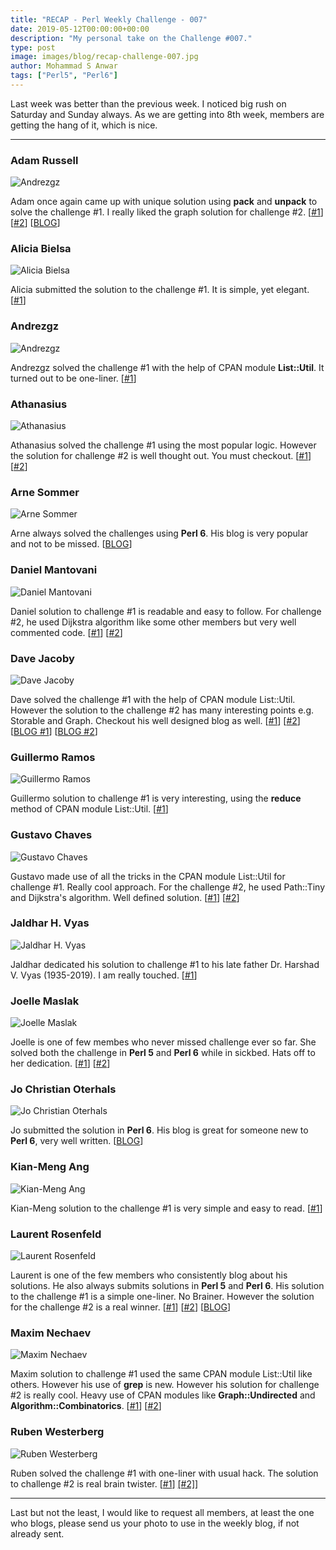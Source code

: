 ```yaml
---
title: "RECAP - Perl Weekly Challenge - 007"
date: 2019-05-12T00:00:00+00:00
description: "My personal take on the Challenge #007."
type: post
image: images/blog/recap-challenge-007.jpg
author: Mohammad S Anwar
tags: ["Perl5", "Perl6"]
---
```

Last week was better than the previous week. I noticed big rush on Saturday and Sunday always. As we are getting into 8th week, members are getting the hang of it, which is nice.

***

### Adam Russell
![Andrezgz](/images/team/user.jpg)

Adam once again came up with unique solution using **pack** and **unpack** to solve the challenge #1. I really liked the graph solution for challenge #2. [[#1](https://github.com/manwar/perlweeklychallenge-club/blob/master/challenge-007/adam-russell/perl5/ch-1.pl)] [[#2](https://github.com/manwar/perlweeklychallenge-club/blob/master/challenge-007/adam-russell/perl5/ch-2.pl)] [[BLOG](https://adamcrussell.livejournal.com/2336.html)]

### Alicia Bielsa
![Alicia Bielsa](/images/team/alicia_bielsa.jpg)

Alicia submitted the solution to the challenge #1. It is simple, yet elegant. [[#1](https://github.com/manwar/perlweeklychallenge-club/blob/master/challenge-007/alicia-bielsa/perl5/ch-1.pl)]

### Andrezgz
![Andrezgz](/images/team/user.jpg)

Andrezgz solved the challenge #1 with the help of CPAN module **List::Util**. It turned out to be one-liner. [[#1](https://github.com/manwar/perlweeklychallenge-club/blob/master/challenge-007/andrezgz/perl5/ch-1.pl)]

### Athanasius
![Athanasius](/images/team/athanasius.jpg)

Athanasius solved the challenge #1 using the most popular logic. However the solution for challenge #2 is well thought out. You must checkout. [[#1](https://github.com/manwar/perlweeklychallenge-club/blob/master/challenge-007/athanasius/perl5/ch-1.pl)] [[#2](https://github.com/manwar/perlweeklychallenge-club/blob/master/challenge-007/athanasius/perl5/ch-2.pl)]

### Arne Sommer
![Arne Sommer](/images/team/arne-sommer.jpg)

Arne always solved the challenges using **Perl 6**. His blog is very popular and not to be missed. [[BLOG](https://perl6.eu/niven-ladder.html)]

### Daniel Mantovani
![Daniel Mantovani](/images/team/daniel_mantovani.jpg)

Daniel solution to challenge #1 is readable and easy to follow. For challenge #2, he used Dijkstra algorithm like some other members but very well commented code. [[#1](https://github.com/manwar/perlweeklychallenge-club/blob/master/challenge-007/daniel-mantovani/perl5/ch-1.pl)] [[#2](https://github.com/manwar/perlweeklychallenge-club/blob/master/challenge-007/daniel-mantovani/perl5/ch-2.pl)]

### Dave Jacoby
![Dave Jacoby](/images/team/dave_jacoby.jpg)

Dave solved the challenge #1 with the help of CPAN module List::Util. However the solution to the challenge #2 has many interesting points e.g. Storable and Graph. Checkout his well designed blog as well. [[#1](https://github.com/manwar/perlweeklychallenge-club/blob/master/challenge-007/dave-jacoby/perl5/ch-1.pl)] [[#2](https://github.com/manwar/perlweeklychallenge-club/blob/master/challenge-007/dave-jacoby/perl5/ch-2.pl)] [[BLOG #1](https://jacoby.github.io//2019/05/06/niven-numbers-in-perl-and-javascript.html)] [[BLOG #2](https://jacoby.github.io//2019/05/06/rethinking-my-ladder-puzzle-code.html)]

### Guillermo Ramos
![Guillermo Ramos](/images/team/user.jpg)

Guillermo solution to challenge #1 is very interesting, using the **reduce** method of CPAN module List::Util. [[#1](https://github.com/manwar/perlweeklychallenge-club/blob/master/challenge-007/guillermo-ramos/perl5/ch-1.pl)]

### Gustavo Chaves
![Gustavo Chaves](/images/team/user.jpg)

Gustavo made use of all the tricks in the CPAN module List::Util for challenge #1. Really cool approach. For the challenge #2, he used Path::Tiny and Dijkstra's algorithm. Well defined solution. [[#1](https://github.com/manwar/perlweeklychallenge-club/blob/master/challenge-007/gustavo-chaves/perl5/ch-1.pl)] [[#2](https://github.com/manwar/perlweeklychallenge-club/blob/master/challenge-007/gustavo-chaves/perl5/ch-2.pl)]

### Jaldhar H. Vyas
![Jaldhar H. Vyas](/images/team/jaldhar_vyas.jpg)

Jaldhar dedicated his solution to challenge #1 to his late father Dr. Harshad V. Vyas (1935-2019). I am really touched. [[#1](https://github.com/manwar/perlweeklychallenge-club/blob/master/challenge-007/jaldhar-h-vyas/perl5/ch-1.pl)]

### Joelle Maslak
![Joelle Maslak](/images/team/joelle_maslak.jpg)

Joelle is one of few membes who never missed challenge ever so far. She solved both the challenge in **Perl 5** and **Perl 6** while in sickbed. Hats off to her dedication. [[#1](https://github.com/manwar/perlweeklychallenge-club/blob/master/challenge-007/joelle-maslak/perl5/ch-1.pl)] [[#2](https://github.com/manwar/perlweeklychallenge-club/blob/master/challenge-007/joelle-maslak/perl5/ch-2.pl)]

### Jo Christian Oterhals
![Jo Christian Oterhals](/images/team/user.jpg)

Jo submitted the solution in **Perl 6**. His blog is great for someone new to **Perl 6**, very well written. [[BLOG](https://medium.com/@jcoterhals/perl-6-small-stuff-19-a-challenge-of-niven-numbers-and-word-ladders-ed33dcd2b45b)]

### Kian-Meng Ang
![Kian-Meng Ang](/images/team/user.jpg)

Kian-Meng solution to the challenge #1 is very simple and easy to read. [[#1](https://github.com/manwar/perlweeklychallenge-club/blob/master/challenge-007/kian-meng-ang/perl5/ch-1.pl)]

### Laurent Rosenfeld
![Laurent Rosenfeld](/images/team/laurent_rosenfeld.jpg)

Laurent is one of the few members who consistently blog about his solutions. He also always submits solutions in **Perl 5** and **Perl 6**. His solution to the challenge #1 is a simple one-liner. No Brainer. However the solution for the challenge #2 is a real winner. [[#1](https://github.com/manwar/perlweeklychallenge-club/blob/master/challenge-007/laurent-rosenfeld/perl5/ch-1.pl)] [[#2](https://github.com/manwar/perlweeklychallenge-club/blob/master/challenge-007/laurent-rosenfeld/perl5/ch-2.pl)] [[BLOG](http://blogs.perl.org/users/laurent_r/2019/05/perl-weekly-challenge-7-niven-numbers-and-word-ladders.html)]

### Maxim Nechaev
![Maxim Nechaev](/images/team/maxim-nechaev.jpg)

Maxim solution to challenge #1 used the same CPAN module List::Util like others. However his use of **grep** is new. However his solution for challenge #2 is really cool. Heavy use of CPAN modules like **Graph::Undirected** and **Algorithm::Combinatorics**. [[#1](https://github.com/manwar/perlweeklychallenge-club/blob/master/challenge-007/maxim-nechaev/perl5/ch-1.pl)] [[#2](https://github.com/manwar/perlweeklychallenge-club/blob/master/challenge-007/maxim-nechaev/perl5/ch-2.pl)]

### Ruben Westerberg
![Ruben Westerberg](/images/team/user.jpg)

Ruben solved the challenge #1 with one-liner with usual hack. The solution to challenge #2 is real brain twister. [[#1](https://github.com/manwar/perlweeklychallenge-club/blob/master/challenge-007/ruben-westerberg/perl5/ch-1.pl)] [[#2]](https://github.com/manwar/perlweeklychallenge-club/blob/master/challenge-007/ruben-westerberg/perl5/ch-2.pl)]

***

Last but not the least,  I would like to request all members, at least the one who blogs, please send us your photo to use in the weekly blog, if not already sent.
